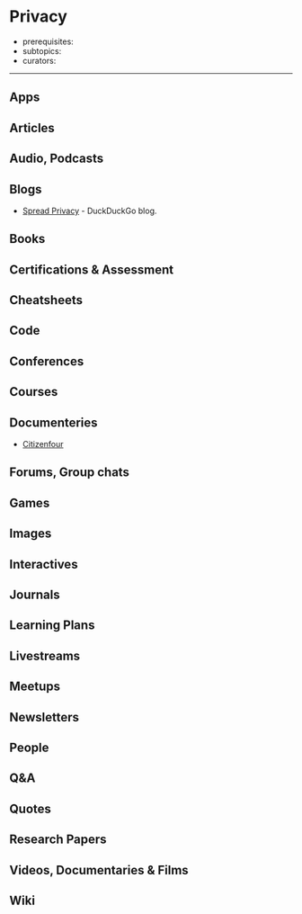 # Privacy

- prerequisites:
- subtopics:
- curators:

------

## Apps

## Articles

## Audio, Podcasts

## Blogs

- [Spread Privacy](https://spreadprivacy.com/) - DuckDuckGo blog.

## Books

## Certifications & Assessment

## Cheatsheets

## Code

## Conferences

## Courses

## Documenteries

- [Citizenfour](https://letterboxd.com/film/citizenfour/)

## Forums, Group chats

## Games

## Images

## Interactives

## Journals

## Learning Plans

## Livestreams

## Meetups

## Newsletters

## People

## Q&A

## Quotes

## Research Papers

## Videos, Documentaries & Films

## Wiki
